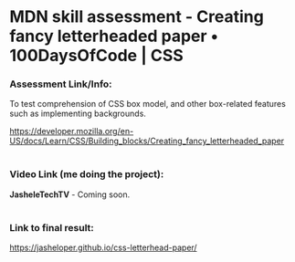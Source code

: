 # MDN skill assessment - Creating fancy letterheaded paper • 100DaysOfCode | CSS 


### Assessment Link/Info:
To test comprehension of CSS box model, and other box-related features such as implementing backgrounds.
<br />

https://developer.mozilla.org/en-US/docs/Learn/CSS/Building_blocks/Creating_fancy_letterheaded_paper
<br /><br />


### Video Link (me doing the project):

**JasheleTechTV** - Coming soon.
<br /><br />


### Link to final result:
https://jasheloper.github.io/css-letterhead-paper/


